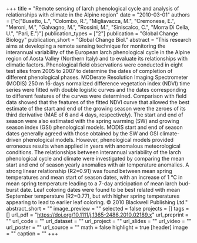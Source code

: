 +++
title = "Remote sensing of larch phenological cycle and analysis of relationships with climate in the Alpine region"
date = "2010-03-01"
authors = ["c("Busetto, L.", "Colombo, R.", "Migliavacca, M.", "Cremonese, E.", "Meroni, M.", "Galvagno, M.", "Rossini, M.", "Siniscalco, C.", "Morra Di Cella, U.", "Pari, E.")"]
publication_types = ["2"]
publication = "Global Change Biology"
publication_short = "Global Change Biol."
abstract = "This research aims at developing a remote sensing technique for monitoring the interannual variability of the European larch phenological cycle in the Alpine region of Aosta Valley (Northern Italy) and to evaluate its relationships with climatic factors. Phenological field observations were conducted in eight test sites from 2005 to 2007 to determine the dates of completion of different phenological phases. MODerate Resolution Imaging Spectrometer (MODIS) 250 m 16-days normalized difference vegetation index (NDVI) time series were fitted with double logistic curves and the dates corresponding to different features of the curves were determined. Comparison with field data showed that the features of the fitted NDVI curve that allowed the best estimate of the start and end of the growing season were the zeroes of its third derivative (MAE of 6 and 4 days, respectively). The start and end of season were also estimated with the spring warming (SW) and growing season index (GSI) phenological models. MODIS start and end of season dates generally agreed with those obtained by the SW and GSI climate-driven phenological models. However, phenological models provided erroneous results when applied in years with anomalous meteorological conditions. The relationships between interannual variability of the larch phenological cycle and climate were investigated by comparing the mean start and end of season yearly anomalies with air temperature anomalies. A strong linear relationship (R2=0.91) was found between mean spring temperatures and mean start of season dates, with an increase of 1 °C in mean spring temperature leading to a 7-day anticipation of mean larch bud-burst date. Leaf coloring dates were found to be best related with mean September temperature (R2=0.77), but with higher spring temperatures appearing to lead to earlier leaf coloring. © 2010 Blackwell Publishing Ltd."
abstract_short = ""
image_preview = ""
selected = false
projects = []
tags = []
url_pdf = "https://doi.org/10.1111/j.1365-2486.2010.02189.x"
url_preprint = ""
url_code = ""
url_dataset = ""
url_project = ""
url_slides = ""
url_video = ""
url_poster = ""
url_source = ""
math = false
highlight = true
[header]
image = ""
caption = ""
+++
